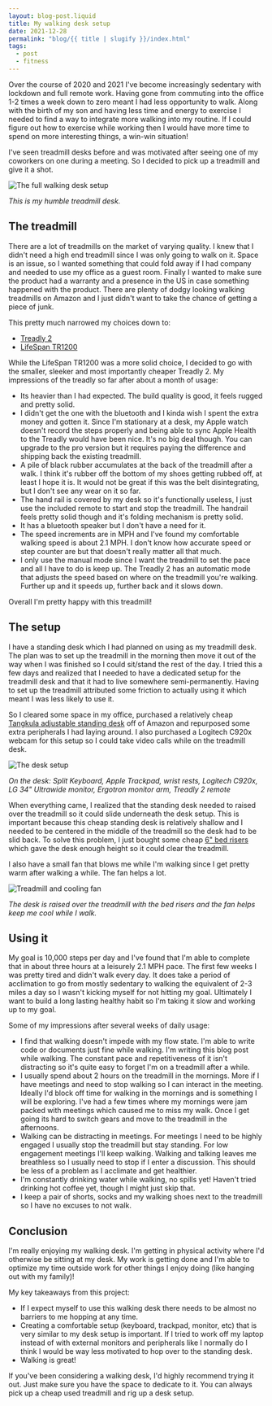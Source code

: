 ```yaml
---
layout: blog-post.liquid
title: My walking desk setup
date: 2021-12-28
permalink: "blog/{{ title | slugify }}/index.html"
tags:
  - post
  - fitness
---
```


Over the course of 2020 and 2021 I've become increasingly sedentary with lockdown and full remote work. Having gone from commuting into the office 1-2 times a week down to zero meant I had less opportunity to walk. Along with the birth of my son and having less time and energy to exercise I needed to find a way to integrate more walking into my routine. If I could figure out how to exercise while working then I would have more time to spend on more interesting things, a win-win situation!

I've seen treadmill desks before and was motivated after seeing one of my coworkers on one during a meeting. So I decided to pick up a treadmill and give it a shot.

![The full walking desk setup](/public/blog/20211228_my_walking_desk_setup.md/1.png)

_This is my humble treadmill desk._

## The treadmill

There are a lot of treadmills on the market of varying quality. I knew that I didn't need a high end treadmill since I was only going to walk on it. Space is an issue, so I wanted something that could fold away if I had company and needed to use my office as a guest room. Finally I wanted to make sure the product had a warranty and a presence in the US in case something happened with the product. There are plenty of dodgy looking walking treadmills on Amazon and I just didn't want to take the chance of getting a piece of junk.

This pretty much narrowed my choices down to:

- [Treadly 2](https://treadly.co/order-treadly-2)
- [LifeSpan TR1200](https://www.lifespanfitness.com/products/tr1200-dt3-under-desk-treadmill?_pos=4&_psq=tr1200&_ss=e&_v=1.0)

While the LifeSpan TR1200 was a more solid choice, I decided to go with the smaller, sleeker and most importantly cheaper Treadly 2. My impressions of the treadly so far after about a month of usage:

- Its heavier than I had expected. The build quality is good, it feels rugged and pretty solid.
- I didn't get the one with the bluetooth and I kinda wish I spent the extra money and gotten it. Since I'm stationary at a desk, my Apple watch doesn't record the steps properly and being able to sync Apple Health to the Treadly would have been nice. It's no big deal though. You can upgrade to the pro version but it requires paying the difference and shipping back the existing treadmill.
- A pile of black rubber accumulates at the back of the treadmill after a walk. I think it's rubber off the bottom of my shoes getting rubbed off, at least I hope it is. It would not be great if this was the belt disintegrating, but I don't see any wear on it so far.
- The hand rail is covered by my desk so it's functionally useless, I just use the included remote to start and stop the treadmill. The handrail feels pretty solid though and it's folding mechanism is pretty solid.
- It has a bluetooth speaker but I don't have a need for it.
- The speed increments are in MPH and I've found my comfortable walking speed is about 2.1 MPH. I don't know how accurate speed or step counter are but that doesn't really matter all that much.
- I only use the manual mode since I want the treadmill to set the pace and all I have to do is keep up. The Treadly 2 has an automatic mode that adjusts the speed based on where on the treadmill you're walking. Further up and it speeds up, further back and it slows down.

Overall I'm pretty happy with this treadmill!

## The setup

I have a standing desk which I had planned on using as my treadmill desk. The plan was to set up the treadmill in the morning then move it out of the way when I was finished so I could sit/stand the rest of the day. I tried this a few days and realized that I needed to have a dedicated setup for the treadmill desk and that it had to live somewhere semi-permanently. Having to set up the treadmill attributed some friction to actually using it which meant I was less likely to use it.

So I cleared some space in my office, purchased a relatively cheap [Tangkula adjustable standing desk](https://www.amazon.com/dp/B093GLT2QY?psc=1&ref=ppx_yo2_dt_b_product_details) off of Amazon and repurposed some extra peripherals I had laying around. I also purchased a Logitech C920x webcam for this setup so I could take video calls while on the treadmill desk.

![The desk setup](/public/blog/20211228_my_walking_desk_setup.md/2.png)

_On the desk: Split Keyboard, Apple Trackpad, wrist rests, Logitech C920x, LG 34" Ultrawide monitor, Ergotron monitor arm, Treadly 2 remote_

When everything came, I realized that the standing desk needed to raised over the treadmill so it could slide underneath the desk setup. This is important because this cheap standing desk is relatively shallow and I needed to be centered in the middle of the treadmill so the desk had to be slid back. To solve this problem, I just bought some cheap [6" bed risers](https://www.amazon.com/dp/B08QVJMWTD?psc=1&ref=ppx_yo2_dt_b_product_details) which gave the desk enough height so it could clear the treadmill.

I also have a small fan that blows me while I'm walking since I get pretty warm after walking a while. The fan helps a lot.

![Treadmill and cooling fan](/public/blog/20211228_my_walking_desk_setup.md/3.png)

_The desk is raised over the treadmill with the bed risers and the fan helps keep me cool while I walk._

## Using it

My goal is 10,000 steps per day and I've found that I'm able to complete that in about three hours at a leisurely 2.1 MPH pace. The first few weeks I was pretty tired and didn't walk every day. It does take a period of acclimation to go from mostly sedentary to walking the equivalent of 2-3 miles a day so I wasn't kicking myself for not hitting my goal. Ultimately I want to build a long lasting healthy habit so I'm taking it slow and working up to my goal.

Some of my impressions after several weeks of daily usage:

- I find that walking doesn't impede with my flow state. I'm able to write code or documents just fine while walking. I'm writing this blog post while walking. The constant pace and repetitiveness of it isn't distracting so it's quite easy to forget I'm on a treadmill after a while.
- I usually spend about 2 hours on the treadmill in the mornings. More if I have meetings and need to stop walking so I can interact in the meeting. Ideally I'd block off time for walking in the mornings and is something I will be exploring. I've had a few times where my mornings were jam packed with meetings which caused me to miss my walk. Once I get going its hard to switch gears and move to the treadmill in the afternoons.
- Walking can be distracting in meetings. For meetings I need to be highly engaged I usually stop the treadmill but stay standing. For low engagement meetings I'll keep walking. Walking and talking leaves me breathless so I usually need to stop if I enter a discussion. This should be less of a problem as I acclimate and get healthier.
- I'm constantly drinking water while walking, no spills yet! Haven't tried drinking hot coffee yet, though I might just skip that.
- I keep a pair of shorts, socks and my walking shoes next to the treadmill so I have no excuses to not walk.

## Conclusion

I'm really enjoying my walking desk. I'm getting in physical activity where I'd otherwise be sitting at my desk. My work is getting done and I'm able to optimize my time outside work for other things I enjoy doing (like hanging out with my family)!

My key takeaways from this project:

- If I expect myself to use this walking desk there needs to be almost no barriers to me hopping at any time.
- Creating a comfortable setup (keyboard, trackpad, monitor, etc) that is very similar to my desk setup is important. If I tried to work off my laptop instead of with external monitors and peripherals like I normally do I think I would be way less motivated to hop over to the standing desk.
- Walking is great!

If you've been considering a walking desk, I'd highly recommend trying it out. Just make sure you have the space to dedicate to it. You can always pick up a cheap used treadmill and rig up a desk setup.
